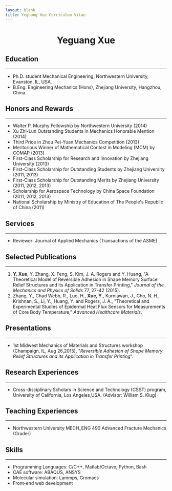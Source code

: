 ```yaml
---
layout: blank
title: Yeguang Xue Curriculum Vitae
---
```


<h1 style="text-align: center">Yeguang Xue</h1>


## Education

----

* Ph.D. student Mechanical Engineering, Northwestern University, Evanston, IL, USA.
* B.Eng. Engineering Mechanics (Hons), Zhejiang University, Hangzhou, China.


## Honors and Rewards

----

* Walter P. Murphy Fellowship by Northwestern University (2014)
* Xu Zhi-Lun Outstanding Students in Mechanics Honorable Mention (2014)
* Third Price in Zhou Pei-Yuan Mechanics Competition (2013)
* Meritorious Winner of Mathematical Contest in Modeling (MCM) by COMAP (2013)
* First-Class Scholarship for Research and Innovation by Zhejiang University (2013)
* First-Class Scholarship for Outstanding Students by Zhejiang University (2011, 2013)
* First-Class Scholarship for Outstanding Merits by Zhejiang University (2011, 2012, 2013)
* Scholarship for Aerospace Technology by China Space Foundation (2011, 2012, 2013)
* National Scholarship by Ministry of Education of The People's Republic of China (2011)

## Services

----

* Reviewer: Journal of Applied Mechanics (Transactions of the ASME)


## Selected Publications

----

1. **Y. Xue**, Y. Zhang, X. Feng, S. Kim, J. A. Rogers and Y. Huang, "A Theoretical Model of Reversible Adhesion in Shape Memory Surface Relief Structures and its Application in Transfer Printing," *Journal of the Mechanics and Physics of Solids* 77, 27-42 (2015).
2. Zhang, Y., Chad Webb, R., Luo, H., **Xue, Y.**, Kurniawan, J., Cho, N. H., Krishnan, S., Li, Y., Huang, Y. and Rogers, J. A., "Theoretical and Experimental Studies of Epidermal Heat Flux Sensors for Measurements of Core Body Temperature," *Advanced Healthcare Materials*.


## Presentations

----

* 1st Midwest Mechanics of Materials and Structures workshop (Champaign, IL, Aug 26,2015), "*Reversible Adhesion of Shape Memory Relief Structures and its Application in Transfer Printing*".


## Research Experiences

----

* Cross-disciplinary Scholars in Science and Technology (CSST) program, University of California, Los Angeles,USA. (Advisor: William S. Klug)


## Teaching Experiences

----

* Northwestern University MECH_ENG 490 Advanced Fracture Mechanics (Grader)


## Skills

----

* Programming Languages: C/C++, Matlab/Octave, Python, Bash
* CAE software: ABAQUS, ANSYS
* Molecular simulation: Lammps, Gromacs
* Front-end web development
